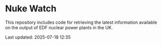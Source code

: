 # Nuke Watch

This repository includes code for retrieving the latest information available on the output of EDF nuclear power plants in the UK.

Last updated: 2025-07-18 12:35